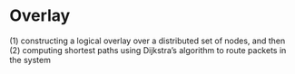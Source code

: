 # Overlay

(1) constructing a logical overlay over a distributed set of nodes, and then 
(2) computing shortest paths using Dijkstra’s algorithm to route packets in the system
